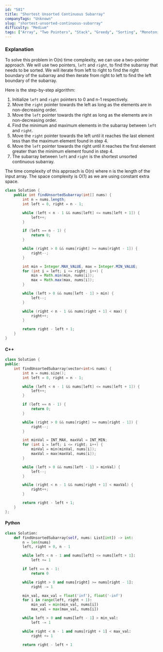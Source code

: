 ```yaml
---
id: "581"
title: "Shortest Unsorted Continuous Subarray"
companyTags: "Unknown"
slug: "shortest-unsorted-continuous-subarray"
difficulty: "Medium"
tags: ["Array", "Two Pointers", "Stack", "Greedy", "Sorting", "Monotonic Stack"]
---
```


### Explanation

To solve this problem in O(n) time complexity, we can use a two-pointer approach. We will use two pointers, `left` and `right`, to find the subarray that needs to be sorted. We will iterate from left to right to find the right boundary of the subarray and then iterate from right to left to find the left boundary of the subarray.

Here is the step-by-step algorithm:
1. Initialize `left` and `right` pointers to 0 and n-1 respectively.
2. Move the `right` pointer towards the left as long as the elements are in non-decreasing order.
3. Move the `left` pointer towards the right as long as the elements are in non-decreasing order.
4. Find the minimum and maximum elements in the subarray between `left` and `right`.
5. Move the `right` pointer towards the left until it reaches the last element less than the maximum element found in step 4.
6. Move the `left` pointer towards the right until it reaches the first element greater than the minimum element found in step 4.
7. The subarray between `left` and `right` is the shortest unsorted continuous subarray.

The time complexity of this approach is O(n) where n is the length of the input array. The space complexity is O(1) as we are using constant extra space.

```java
class Solution {
    public int findUnsortedSubarray(int[] nums) {
        int n = nums.length;
        int left = 0, right = n - 1;

        while (left < n - 1 && nums[left] <= nums[left + 1]) {
            left++;
        }

        if (left == n - 1) {
            return 0;
        }

        while (right > 0 && nums[right] >= nums[right - 1]) {
            right--;
        }

        int min = Integer.MAX_VALUE, max = Integer.MIN_VALUE;
        for (int i = left; i <= right; i++) {
            min = Math.min(min, nums[i]);
            max = Math.max(max, nums[i]);
        }

        while (left > 0 && nums[left - 1] > min) {
            left--;
        }

        while (right < n - 1 && nums[right + 1] < max) {
            right++;
        }

        return right - left + 1;
    }
}
```

#### C++
```cpp
class Solution {
public:
    int findUnsortedSubarray(vector<int>& nums) {
        int n = nums.size();
        int left = 0, right = n - 1;

        while (left < n - 1 && nums[left] <= nums[left + 1]) {
            left++;
        }

        if (left == n - 1) {
            return 0;
        }

        while (right > 0 && nums[right] >= nums[right - 1]) {
            right--;
        }

        int minVal = INT_MAX, maxVal = INT_MIN;
        for (int i = left; i <= right; i++) {
            minVal = min(minVal, nums[i]);
            maxVal = max(maxVal, nums[i]);
        }

        while (left > 0 && nums[left - 1] > minVal) {
            left--;
        }

        while (right < n - 1 && nums[right + 1] < maxVal) {
            right++;
        }

        return right - left + 1;
    }
};
```

#### Python
```python
class Solution:
    def findUnsortedSubarray(self, nums: List[int]) -> int:
        n = len(nums)
        left, right = 0, n - 1

        while left < n - 1 and nums[left] <= nums[left + 1]:
            left += 1

        if left == n - 1:
            return 0

        while right > 0 and nums[right] >= nums[right - 1]:
            right -= 1

        min_val, max_val = float('inf'), float('-inf')
        for i in range(left, right + 1):
            min_val = min(min_val, nums[i])
            max_val = max(max_val, nums[i])

        while left > 0 and nums[left - 1] > min_val:
            left -= 1

        while right < n - 1 and nums[right + 1] < max_val:
            right += 1

        return right - left + 1
```